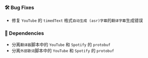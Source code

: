 ### 🛠️ Bug Fixes
  * 修复 `YouTube` 的 `timedText` 格式`自动生成 (asr)字幕`的`翻译字幕`生成错误

### 🔣 Dependencies
  * 分离`翻译器`脚本中的 `YouTube` 和 `Spotify` 的 `protobuf`
  * 分离`外部歌词`脚本中的 `YouTube` 和 `Spotify` 的 `protobuf`
